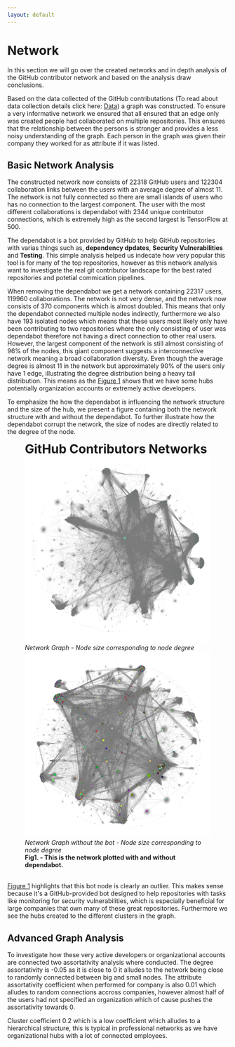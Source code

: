 ```yaml
---
layout: default
---
```


# Network
In this section we will go over the created networks and in depth analysis of the GitHub contributor network and based on the analysis draw conclusions.

Based on the data collected of the GitHub contributations (To read about data collection details click here: [Data](data.md)) a graph was constructed. To ensure a very informative network we ensured that all ensured that an edge only was created people had collaborated on multiple repositories. This ensures that the relationship between the persons is stronger and provides a less noisy understanding of the graph. Each person in the graph was given their company they worked for as attribute if it was listed. 

## Basic Network Analysis 
The constructed network now consists of 22318 GitHub users and 122304 collaboration links between the users with an average degree of almost 11. The network is not fully connected so there are small islands of users who has no connection to the largest component. The user with the most different collaborations is dependabot with 2344 unique contributor connections, which is extremely high as the second largest is TensorFlow at 500. 

The dependabot is a bot provided by GitHub to help GitHub repositories with varias things such as, **dependency dpdates**, **Security Vulnerabilities** and **Testing**. This simple analysis helped us indecate how very popular this tool is for many of the top repositories, however as this network analysis want to investigate the real git contributor landscape for the best rated repositories and potetial commication pipelines.

When removing the dependabot we get a network containing 22317 users, 119960 collaborations. The network is not very dense, and the network now consists of 370 components which is almost doubled. This means that only the dependabot connected multiple nodes indirectly, furthermore we also have 193 isolated nodes which means that these users most likely only have been contributing to two repositories where the only consisting of user was dependabot therefore not having a direct connection to other real users. However, the largest component of the network is still almost consisting of 96% of the nodes, this giant component suggests a interconnective network meaning a broad collaboration diversity. Even though the average degree is almost 11 in the network but approximately 90% of the users only have 1 edge, illustrating the degree distribution being a heavy tail distribution. This means as the [Figure 1](#fig1) shows that we have some hubs potentially organization accounts or extremely active developers.

To emphasize the how the dependabot is influencing the network structure and the size of the hub, we present a figure containing both the network structure with and without the dependabot. To further illustrate how the dependabot corrupt the network, the size of nodes are directly related to the degree of the node. 

<figure id="fig1">
  <figcaption style="font-size: 2em;"><strong>GitHub Contributors Networks</strong></figcaption>
  <img src="assets/images/graph_size.png" alt="NS1">
  <figcaption><em>Network Graph - Node size corresponding to node degree</em></figcaption>
  <img src="assets/images/graph_no_bot_size.png" alt="NS2">
  <figcaption><em>Network Graph without the bot - Node size corresponding to node degree</em></figcaption>
  <figcaption><strong>Fig1. - This is the network plotted with and without dependabot.</strong></figcaption>
<br>  
</figure>

[Figure 1](#fig1) highlights that this bot node is clearly an outlier. This makes sense because it's a GitHub-provided bot designed to help repositories with tasks like monitoring for security vulnerabilities, which is especially beneficial for large companies that own many of these great repositories. Furthermore we see the hubs created to the different clusters in the graph.

## Advanced Graph Analysis
To investigate how these very active developers or organizational accounts are connected two assortativity analysis where conducted. The degree assortativity is -0.05 as it is close to 0 it alludes to the network being close to randomly connected between big and small nodes. The attribute assortativity coefficient when performed for company is also 0.01 which alludes to random connections accross companies, however almost half of the users had not specified an organization which of cause pushes the assortativity towards 0. 

Cluster coefficient 0.2 which is a low coefficient which alludes to a hierarchical structure, this is typical in professional networks as we have organizational hubs with a lot of connected employees. 



